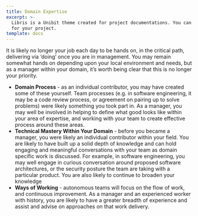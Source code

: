 ```yaml
---
title: Domain Expertise
excerpt: >-
  Libris is a Unibit theme created for project documentations. You can use it
  for your project.
template: docs
---
```


It is likely no longer your job each day to be hands on, in the critical path, delivering via ‘doing’ once you are in management.  You may remain somewhat hands on depending upon your local environment and needs, but as a manager within your domain, it’s worth being clear that this is no longer your priority.  

* **Domain Process** - as an individual contributor, you may have created some of these yourself.  Team processes (e.g. in software engineering, it may be a code review process, or agreement on pairing up to solve problems) were likely something you took part in.  As a manager, you may well be involved in helping to define what good looks like within your area of expertise, and working with your team to create effective process around these areas.
* **Technical Mastery Within Your Domain** - before you became a manager, you were likely an individual contributor within your field.  You are likely to have built up a solid depth of knowledge and can hold engaging and meaningful conversations with your team as domain specific work is discussed.  For example, in software engineering, you may well engage in curious conversation around proposed software architectures, or the security posture the team are taking with a particular product.  You are also likely to continue to broaden your knowledge 
* **Ways of Working** - autonomous teams will focus on the flow of work, and continuous improvement.  As a manager and an experienced worker with history, you are likely to have a greater breadth of experience and assist and advise on approaches on that work delivery.


